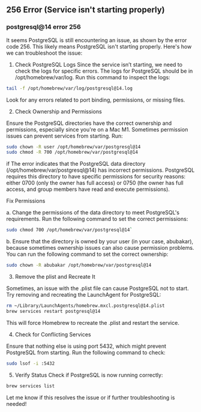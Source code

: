 ## 256 Error  (Service  isn't starting properly)

### postgresql@14 error 256

It seems PostgreSQL is still encountering an issue, as shown by the error code 256. This likely means PostgreSQL isn't starting properly. Here's how we can troubleshoot the issue:

1. Check PostgreSQL Logs
Since the service isn’t starting, we need to check the logs for specific errors. The logs for PostgreSQL should be in /opt/homebrew/var/log. Run this command to inspect the logs:

```bash
tail -f /opt/homebrew/var/log/postgresql@14.log
```

Look for any errors related to port binding, permissions, or missing files.


2. Check Ownership and Permissions

Ensure the PostgreSQL directories have the correct ownership and permissions, especially since you're on a Mac M1. Sometimes permission issues can prevent services from starting. Run:

```bash
sudo chown -R user /opt/homebrew/var/postgresql@14
sudo chmod -R 700 /opt/homebrew/var/postgresql@14
```

if The error indicates that the PostgreSQL data directory (/opt/homebrew/var/postgresql@14) has incorrect permissions. PostgreSQL requires this directory to have specific permissions for security reasons: either 0700 (only the owner has full access) or 0750 (the owner has full access, and group members have read and execute permissions).


Fix Permissions

a. Change the permissions of the data directory to meet PostgreSQL's requirements. Run the following command to set the correct permissions:

```bash
sudo chmod 700 /opt/homebrew/var/postgresql@14`
```

b. Ensure that the directory is owned by your user (in your case, abubakar), because sometimes ownership issues can also cause permission problems. You can run the following command to set the correct ownership:

```bash
sudo chown -R abubakar /opt/homebrew/var/postgresql@14
```


3. Remove the plist and Recreate It

Sometimes, an issue with the .plist file can cause PostgreSQL not to start. Try removing and recreating the LaunchAgent for PostgreSQL:

```bash
rm ~/Library/LaunchAgents/homebrew.mxcl.postgresql@14.plist
brew services restart postgresql@14
```
This will force Homebrew to recreate the .plist and restart the service.


4. Check for Conflicting Services

Ensure that nothing else is using port 5432, which might prevent PostgreSQL from starting. Run the following command to check:

```bash
sudo lsof -i :5432
```

5. Verify Status
Check if PostgreSQL is now running correctly:

```bash
brew services list
```
Let me know if this resolves the issue or if further troubleshooting is needed!
